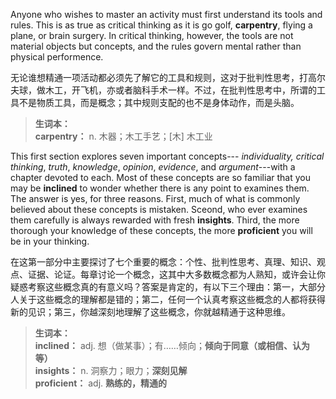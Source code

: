 Anyone who wishes to master an activity must first understand its tools and rules. This is as true as critical thinking as it is go golf, **carpentry**, flying a plane, or brain surgery. In critical thinking, however, the tools are not material objects but concepts, and the rules govern mental rather than physical performence.

无论谁想精通一项活动都必须先了解它的工具和规则，这对于批判性思考，打高尔夫球，做木工，开飞机，亦或者脑科手术一样。不过，在批判性思考中，所谓的工具不是物质工具，而是概念；其中规则支配的也不是身体动作，而是头脑。

>**生词本：**  
**carpentry：** n. 木器；木工手艺；[木] 木工业

This first section explores seven important concepts--- *individuality,* *critical thinking*, *truth*, *knowledge*, *opinion*, *evidence*, and *argument*---with a chapter devoted to each. Most of these concepts are so familiar that you may be **inclined** to wonder whether there is any point to examines them. The answer is yes, for three reasons. First, much of what is commonly believed about these concepts is mistaken. Sceond, who ever examines them carefully is always rewarded with fresh **insights**.  Third, the more thorough your knowledge of these concepts, the more **proficient** you will be in your thinking.

在这第一部分中主要探讨了七个重要的概念：个性、批判性思考、真理、知识、观点、证据、论证。每章讨论一个概念，这其中大多数概念都为人熟知，或许会让你疑惑考察这些概念真的有意义吗？答案是肯定的，有以下三个理由：第一，大部分人关于这些概念的理解都是错的；第二，任何一个认真考察这些概念的人都将获得新的见识；第三，你越深刻地理解了这些概念，你就越精通于这种思维。

>**生词本：**  
**inclined：** adj. 想（做某事）；有……倾向；**倾向于同意（或相信、认为等）**  
**insights：** n. 洞察力；眼力；**深刻见解**  
**proficient：** adj. **熟练的，精通的**  
